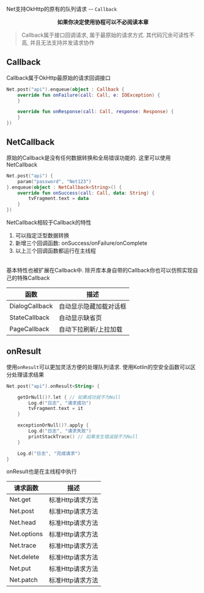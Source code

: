 Net支持OkHttp的原有的队列请求 -- `Callback`

<p align="center">
<strong>如果你决定使用协程可以不必阅读本章</strong>
</p>

> Callback属于接口回调请求, 属于最原始的请求方式. 其代码冗余可读性不高, 并且无法支持并发请求协作

## Callback

Callback属于OkHttp最原始的请求回调接口

```kotlin
Net.post("api").enqueue(object : Callback {
    override fun onFailure(call: Call, e: IOException) {
    }

    override fun onResponse(call: Call, response: Response) {
    }
})
```

## NetCallback

原始的Callback是没有任何数据转换和全局错误功能的. 这里可以使用NetCallback

```kotlin
Net.post("api") {
    param("password", "Net123")
}.enqueue(object : NetCallback<String>() {
    override fun onSuccess(call: Call, data: String) {
        tvFragment.text = data
    }
})
```

NetCallback相较于Callback的特性

1. 可以指定泛型数据转换
2. 新增三个回调函数: onSuccess/onFailure/onComplete
3. 以上三个回调函数都运行在主线程

<br>
基本特性也被扩展在Callback中. 除开库本身自带的Callback你也可以仿照实现自己的特殊Callback

| 函数 | 描述 |
|-|-|
| DialogCallback | 自动显示隐藏加载对话框 |
| StateCallback | 自动显示缺省页 |
| PageCallback | 自动下拉刷新/上拉加载 |

## onResult

使用`onResult`可以更加灵活方便的处理队列请求. 使用Kotlin的空安全函数可以区分处理请求结果

```kotlin
Net.post("api").onResult<String> {

    getOrNull()?.let { // 如果成功就不为Null
        Log.d("日志", "请求成功")
        tvFragment.text = it
    }

    exceptionOrNull()?.apply {
        Log.d("日志", "请求失败")
        printStackTrace() // 如果发生错误就不为Null
    }

    Log.d("日志", "完成请求")
}
```

onResult也是在主线程中执行

|请求函数|描述|
|-|-|
|Net.get|标准Http请求方法|
|Net.post|标准Http请求方法|
|Net.head|标准Http请求方法|
|Net.options|标准Http请求方法|
|Net.trace|标准Http请求方法|
|Net.delete|标准Http请求方法|
|Net.put|标准Http请求方法|
|Net.patch|标准Http请求方法|


